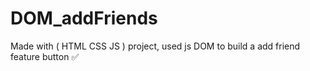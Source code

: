 # DOM_addFriends
Made with ( HTML CSS JS ) project, used js DOM to build a add friend feature button ✅

